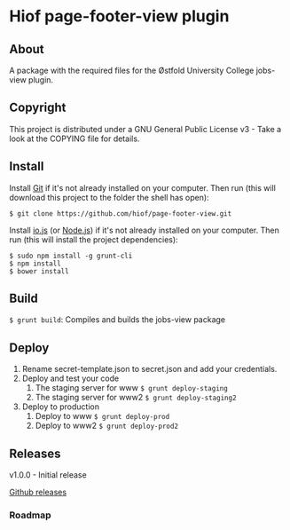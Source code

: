 # Hiof page-footer-view plugin

## About

A package with the required files for the Østfold University College jobs-view plugin.

## Copyright

This project is distributed under a GNU General Public License v3 - Take a look at the COPYING file for details.

## Install

Install [Git](http://git-scm.com) if it's not already installed on your computer. Then run (this will download this project to the folder the shell has open):

```
$ git clone https://github.com/hiof/page-footer-view.git
```

Install [io.js](https://iojs.org) (or [Node.js](http://nodejs.org)) if it's not already installed on your computer. Then run (this will install the project dependencies):

```
$ sudo npm install -g grunt-cli
$ npm install
$ bower install
```

## Build

`$ grunt build`: Compiles and builds the jobs-view package

## Deploy

1. Rename secret-template.json to secret.json and add your credentials.
2. Deploy and test your code
    1. The staging server for www `$ grunt deploy-staging`
    2. The staging server for www2 `$ grunt deploy-staging2`
3. Deploy to production
    1. Deploy to www `$ grunt deploy-prod`
    2. Deploy to www2 `$ grunt deploy-prod2`

## Releases

v1.0.0 - Initial release

[Github releases](https://github.com/hiof/page-footer-view/releases)

### Roadmap
